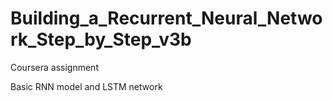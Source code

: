 # Building_a_Recurrent_Neural_Network_Step_by_Step_v3b
Coursera assignment

Basic RNN model and LSTM network
